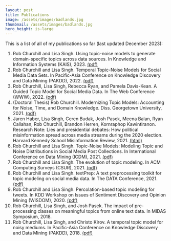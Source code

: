 ```yaml
--- 
layout: post
title: Publications
image: /assets/images/badlands.jpg
thumbnail: /assets/images/badlands.jpg
hero_height: is-large
---
```


This is a list of all of my publications so far (last updated December 2023):

<ol>
    <li>Rob Churchill and Lisa Singh. Using topic-noise models to generate domain-specific topics across data sources. In Knowledge and Information Systems (KAIS), 2023. <a href="/papers/kais2023_arxiv.pdf">(pdf)</a>
    <li>Rob Churchill and Lisa Singh. Temporal Topic-Noise Models for Social Media Data Sets. In Pacific-Asia Conference on Knowledge Discovery and Data Mining (PAKDD), 2022. <a href="/papers/dynamic_topic_noise_models.pdf">(pdf)</a>
    <li>Rob Churchill, Lisa Singh, Rebecca Ryan, and Pamela Davis-Kean. A Guided Topic Model for Social Media Data. In The Web Conference (WWW), 2022. <a href="/papers/guided_topic_model.pdf">(pdf)</a>
    <li>(Doctoral Thesis) Rob Churchill. Modernizing Topic Models: Accounting for Noise, Time, and Domain Knowledge. Diss. Georgetown University, 2021. <a href="/papers/modernizing_topic_models.pdf">(pdf)</a>
    <li>Jaren Haber, Lisa Singh, Ceren Budak, Josh Pasek, Meena Balan, Ryan Callahan, Rob Churchill, Brandon Herren, Kornraphop Kawintiranon. Research Note: Lies and presidential debates: How political misinformation spread across media streams during the 2020 election. Harvard Kennedy School Misinformation Review, 2021. <a href="https://misinforeview.hks.harvard.edu/article/research-note-lies-and-presidential-debates-how-political-misinformation-spread-across-media-streams-during-the-2020-election/">(html)</a>
    <li>Rob Churchill and Lisa Singh. Topic-Noise Models: Modeling Topic and Noise Distributions in Social Media Post Collections. In International Conference on Data Mining (ICDM), 2021. <a href="/papers/topic_noise_models.pdf">(pdf)</a>
    <li>Rob Churchill and Lisa Singh. The evolution of topic modeling. In ACM Computing Surveys (CSUR), 2021. <a href="/papers/evolution_of_topic_modeling.pdf">(pdf)</a>
    <li>Rob Churchill and Lisa Singh. textPrep: A text preprocessing toolkit for topic modeling on social media data. In The DATA Conference, 2021. <a href="/papers/textprep.pdf">(pdf)</a>
    <li>Rob Churchill and Lisa Singh. Percolation-based topic modeling for tweets. In KDD Workshop on Issues of Sentiment Discovery and Opinion Mining (WISDOM), 2020. <a href="/papers/percolation_based_topic_modeling.pdf">(pdf)</a>
    <li>Rob Churchill, Lisa Singh, and Josh Pasek. The impact of pre-processing classes on meaningful topics from online text data. In MIDAS Symposium, 2018. 
    <li>Rob Churchill, Lisa Singh, and Christo Kirov. A temporal topic model for noisy mediums. In Pacific-Asia Conference on Knowledge Discovery and Data Mining (PAKDD), 2018. <a href="/papers/temporal_topic_model_for_noisy_mediums.pdf">(pdf)</a>
